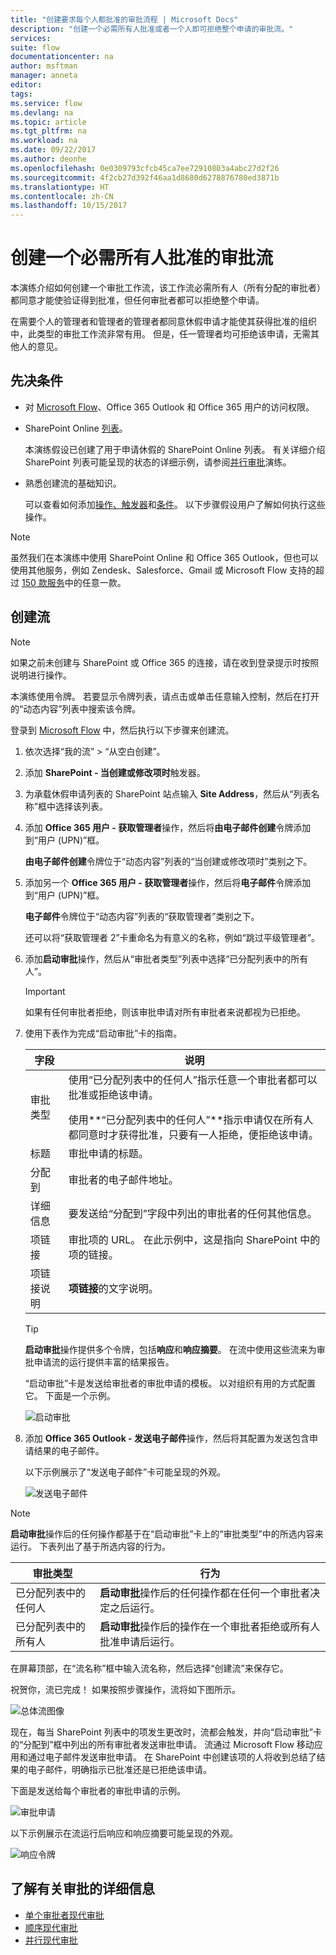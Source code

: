 ```yaml
---
title: "创建要求每个人都批准的审批流程 | Microsoft Docs"
description: "创建一个必需所有人批准或者一个人即可拒绝整个申请的审批流。"
services: 
suite: flow
documentationcenter: na
author: msftman
manager: anneta
editor: 
tags: 
ms.service: flow
ms.devlang: na
ms.topic: article
ms.tgt_pltfrm: na
ms.workload: na
ms.date: 09/22/2017
ms.author: deonhe
ms.openlocfilehash: 0e0309793cfcb45ca7ee72910803a4abc27d2f26
ms.sourcegitcommit: 4f2cb27d392f46aa1d8680d6278876780ed3871b
ms.translationtype: HT
ms.contentlocale: zh-CN
ms.lasthandoff: 10/15/2017
---
```

# <a name="create-an-approval-flow-that-requires-everyone-to-approve"></a>创建一个必需所有人批准的审批流
本演练介绍如何创建一个审批工作流，该工作流必需所有人（所有分配的审批者）都同意才能使验证得到批准，但任何审批者都可以拒绝整个申请。

在需要个人的管理者和管理者的管理者都同意休假申请才能使其获得批准的组织中，此类型的审批工作流非常有用。 但是，任一管理者均可拒绝该申请，无需其他人的意见。

## <a name="prerequisites"></a>先决条件
* 对 [Microsoft Flow](https://flow.microsoft.com)、Office 365 Outlook 和 Office 365 用户的访问权限。
* SharePoint Online [列表](https://support.office.com/en-us/article/SharePoint-lists-I-An-introduction-f11cd5fe-bc87-4f9e-9bfe-bbd87a22a194)。
  
    本演练假设已创建了用于申请休假的 SharePoint Online 列表。 有关详细介绍 SharePoint 列表可能呈现的状态的详细示例，请参阅[并行审批](parallel-modern-approvals.md)演练。
* 熟悉创建流的基础知识。
  
    可以查看如何添加[操作、触发器](multi-step-logic-flow.md#add-another-action)和[条件](add-a-condition.md)。 以下步骤假设用户了解如何执行这些操作。

> [!NOTE]
> 虽然我们在本演练中使用 SharePoint Online 和 Office 365 Outlook，但也可以使用其他服务，例如 Zendesk、Salesforce、Gmail 或 Microsoft Flow 支持的超过 [150 款服务](https://flow.microsoft.com/connectors/)中的任意一款。
> 
> 

## <a name="create-the-flow"></a>创建流
> [!NOTE]
> 如果之前未创建与 SharePoint 或 Office 365 的连接，请在收到登录提示时按照说明进行操作。
> 
> 

本演练使用令牌。 若要显示令牌列表，请点击或单击任意输入控制，然后在打开的“动态内容”列表中搜索该令牌。

登录到 [Microsoft Flow](https://flow.microsoft.com) 中，然后执行以下步骤来创建流。

1. 依次选择“我的流” > “从空白创建”。
2. 添加 **SharePoint - 当创建或修改项时**触发器。
3. 为承载休假申请列表的 SharePoint 站点输入 **Site Address**，然后从“列表名称”框中选择该列表。
4. 添加 **Office 365 用户 - 获取管理者**操作，然后将**由电子邮件创建**令牌添加到“用户 (UPN)”框。
   
    **由电子邮件创建**令牌位于“动态内容”列表的“当创建或修改项时”类别之下。
5. 添加另一个 **Office 365 用户 - 获取管理者**操作，然后将**电子邮件**令牌添加到“用户 (UPN)”框。
   
    **电子邮件**令牌位于“动态内容”列表的“获取管理者”类别之下。
   
    还可以将“获取管理者 2”卡重命名为有意义的名称，例如“跳过平级管理者”。
6. 添加**启动审批**操作，然后从“审批者类型”列表中选择“已分配列表中的所有人”。
   
   > [!IMPORTANT]
   > 如果有任何审批者拒绝，则该审批申请对所有审批者来说都视为已拒绝。
   > 
   > 
7. 使用下表作为完成“启动审批”卡的指南。
   
   | 字段 | 说明 |
   | --- | --- |
   |  审批类型 |使用“已分配列表中的任何人”指示任意一个审批者都可以批准或拒绝该申请。 </p>使用**“已分配列表中的任何人”**指示申请仅在所有人都同意时才获得批准，只要有一人拒绝，便拒绝该申请。 |
   |  标题 |审批申请的标题。 |
   |  分配到 |审批者的电子邮件地址。 |
   |  详细信息 |要发送给“分配到”字段中列出的审批者的任何其他信息。 |
   |  项链接 |审批项的 URL。 在此示例中，这是指向 SharePoint 中的项的链接。 |
   |  项链接说明 |**项链接**的文字说明。 |
   
   > [!TIP]
   > **启动审批**操作提供多个令牌，包括**响应**和**响应摘要**。 在流中使用这些流来为审批申请流的运行提供丰富的结果报告。
   > 
   > 
   
    “启动审批”卡是发送给审批者的审批申请的模板。 以对组织有用的方式配置它。 下面是一个示例。
   
    ![启动审批](media/all-assigned-must-approve/start-an-approval-card.png)
8. 添加 **Office 365 Outlook - 发送电子邮件**操作，然后将其配置为发送包含申请结果的电子邮件。
   
    以下示例展示了“发送电子邮件”卡可能呈现的外观。
   
    ![发送电子邮件](media/all-assigned-must-approve/send-an-email-card.png)

> [!NOTE]
> **启动审批**操作后的任何操作都基于在“启动审批”卡上的“审批类型”中的所选内容来运行。 下表列出了基于所选内容的行为。
> 
> 

| 审批类型 | 行为 |
| --- | --- |
| 已分配列表中的任何人 |**启动审批**操作后的任何操作都在任何一个审批者决定之后运行。 |
| 已分配列表中的所有人 |**启动审批**操作后的操作在一个审批者拒绝或所有人批准申请后运行。 |

在屏幕顶部，在“流名称”框中输入流名称，然后选择“创建流”来保存它。

祝贺你，流已完成！ 如果按照步骤操作，流将如下图所示。

![总体流图像](media/all-assigned-must-approve/overall-flow.png)

现在，每当 SharePoint 列表中的项发生更改时，流都会触发，并向“启动审批”卡的“分配到”框中列出的所有审批者发送审批申请。 流通过 Microsoft Flow 移动应用和通过电子邮件发送审批申请。 在 SharePoint 中创建该项的人将收到总结了结果的电子邮件，明确指示已批准还是已拒绝该申请。

下面是发送给每个审批者的审批申请的示例。

![审批申请](media/all-assigned-must-approve/approval-request.png)

以下示例展示在流运行后响应和响应摘要可能呈现的外观。

![响应令牌](media/all-assigned-must-approve/response-output.png)

## <a name="learn-more-about-approvals"></a>了解有关审批的详细信息
* [单个审批者现代审批](modern-approvals.md)
* [顺序现代审批](sequential-modern-approvals.md)
* [并行现代审批](sequential-modern-approvals.md)

